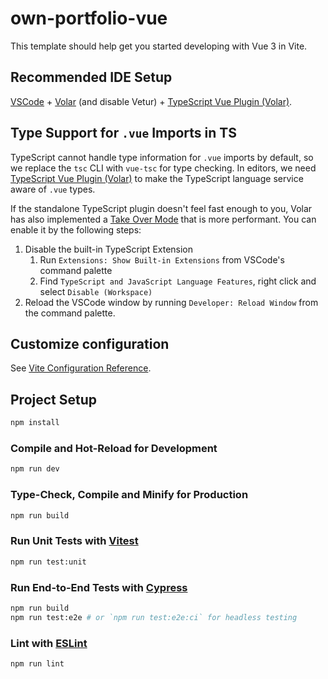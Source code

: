 # own-portfolio-vue

This template should help get you started developing with Vue 3 in Vite.

## Recommended IDE Setup

[VSCode](https://code.visualstudio.com/) + [Volar](https://marketplace.visualstudio.com/items?itemName=Vue.volar) (and disable Vetur) + [TypeScript Vue Plugin (Volar)](https://marketplace.visualstudio.com/items?itemName=Vue.vscode-typescript-vue-plugin).

## Type Support for `.vue` Imports in TS

TypeScript cannot handle type information for `.vue` imports by default, so we replace the `tsc` CLI with `vue-tsc` for type checking. In editors, we need [TypeScript Vue Plugin (Volar)](https://marketplace.visualstudio.com/items?itemName=Vue.vscode-typescript-vue-plugin) to make the TypeScript language service aware of `.vue` types.

If the standalone TypeScript plugin doesn't feel fast enough to you, Volar has also implemented a [Take Over Mode](https://github.com/johnsoncodehk/volar/discussions/471#discussioncomment-1361669) that is more performant. You can enable it by the following steps:

1. Disable the built-in TypeScript Extension
    1) Run `Extensions: Show Built-in Extensions` from VSCode's command palette
    2) Find `TypeScript and JavaScript Language Features`, right click and select `Disable (Workspace)`
2. Reload the VSCode window by running `Developer: Reload Window` from the command palette.

## Customize configuration

See [Vite Configuration Reference](https://vitejs.dev/config/).

## Project Setup

```sh
npm install
```

### Compile and Hot-Reload for Development

```sh
npm run dev
```

### Type-Check, Compile and Minify for Production

```sh
npm run build
```

### Run Unit Tests with [Vitest](https://vitest.dev/)

```sh
npm run test:unit
```

### Run End-to-End Tests with [Cypress](https://www.cypress.io/)

```sh
npm run build
npm run test:e2e # or `npm run test:e2e:ci` for headless testing
```

### Lint with [ESLint](https://eslint.org/)

```sh
npm run lint
```
